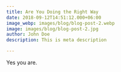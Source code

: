 ```yaml
---
title: Are You Doing the Right Way
date: 2018-09-12T14:51:12.000+06:00
image_webp: images/blog/blog-post-2.webp
image: images/blog/blog-post-2.jpg
author: John Doe
description: This is meta description

---
```

Yes you are.